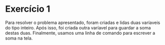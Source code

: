 # Exercício 1
Para resolver o problema apresentado, foram criadas e lidas duas varíaveis do tipo inteiro.
Após isso, foi criada outra varíavel para guardar a soma destas duas.
Finalmente, usamos uma linha de comando para escrever a soma na tela.
